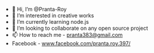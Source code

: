 - 👋 Hi, I’m @Pranta-Roy
- 👀 I’m interested in creative works
- 🌱 I’m currently learning node.js
- 💞️ I’m looking to collaborate on any open source project
- 📫 How to reach me - pranta383@gmail.com
- Facebook - www.facebook.com/pranta.roy.397/

<!---
Pranta-Roy/Pranta-Roy is a ✨ special ✨ repository because its `README.md` (this file) appears on your GitHub profile.
You can click the Preview link to take a look at your changes.
--->
